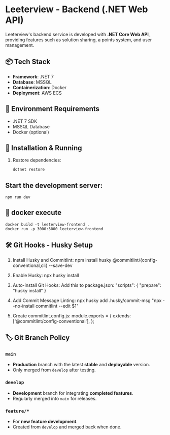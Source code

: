 # Leeterview - Backend (.NET Web API)

Leeterview's backend service is developed with **.NET Core Web API**, providing features such as solution sharing, a points system, and user management.

## 📦 Tech Stack
- **Framework**: .NET 7  
- **Database**: MSSQL  
- **Containerization**: Docker  
- **Deployment**: AWS ECS

## 🔧 Environment Requirements
- .NET 7 SDK  
- MSSQL Database  
- Docker (optional)

## 🚀 Installation & Running

1. Restore dependencies:
   ```bash
   dotnet restore

## Start the development server:
    npm run dev

## 🐳 docker execute
    docker build -t leeterview-frontend .
    docker run -p 3000:3000 leeterview-frontend

## 🛠️ Git Hooks - Husky Setup
1. Install Husky and Commitlint:
    npm install husky @commitlint/{config-conventional,cli} --save-dev

2. Enable Husky:
    npx husky install

3. Auto-install Git Hooks:
Add this to package.json:
    "scripts": {
        "prepare": "husky install"
    }

4. Add Commit Message Linting:
    npx husky add .husky/commit-msg "npx --no-install commitlint --edit $1"

5. Create commitlint.config.js:
    module.exports = {
    extends: ['@commitlint/config-conventional'],
    };

## 🏷️ Git Branch Policy

### **`main`**  
- **Production** branch with the latest **stable** and **deployable** version.  
- Only merged from `develop` after testing.

### **`develop`**  
- **Development** branch for integrating **completed features**.  
- Regularly merged into `main` for releases.

### **`feature/*`**  
- For **new feature development**.  
- Created from `develop` and merged back when done.